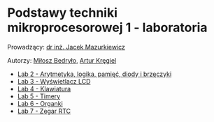 # Podstawy techniki mikroprocesorowej 1 - laboratoria

Prowadzący: [dr inż. Jacek Mazurkiewicz](https://wit.pwr.edu.pl/en/faculty/structure/employees/jacek-mazurkiewicz)

Autorzy: [Miłosz Bedryło](https://github.com/lolex565), [Artur Kręgiel](https://github.com/arkregiel)

- [Lab 2 - Arytmetyka, logika, pamięć, diody i brzęczyki](./lab2/)
- [Lab 3 - Wyświetlacz LCD](./lab3/)
- [Lab 4 - Klawiatura](./lab4/)
- [Lab 5 - Timery](./lab5/)
- [Lab 6 - Organki](./lab6/)
- [Lab 7 - Zegar RTC](./lab7/)
